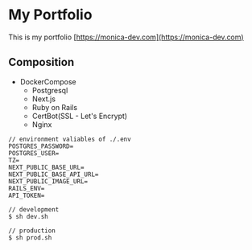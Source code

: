 # My Portfolio
This is my portfolio
[https://monica-dev.com](https://monica-dev.com)

## Composition

- DockerCompose
  - Postgresql
  - Next.js
  - Ruby on Rails
  - CertBot(SSL - Let's Encrypt)
  - Nginx

```
// environment valiables of ./.env
POSTGRES_PASSWORD=
POSTGRES_USER=
TZ=
NEXT_PUBLIC_BASE_URL=
NEXT_PUBLIC_BASE_API_URL=
NEXT_PUBLIC_IMAGE_URL=
RAILS_ENV=
API_TOKEN=
```

```
// development
$ sh dev.sh

// production
$ sh prod.sh
```
